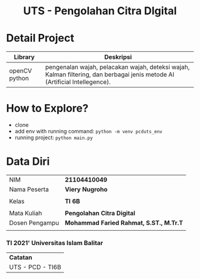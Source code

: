 <h1 align="center">
  UTS - Pengolahan Citra DIgital
</h1>

# Detail Project

| Library       | Deskripsi                                                                                                                   |
| ------------- | --------------------------------------------------------------------------------------------------------------------------- |
| openCV python | pengenalan wajah, pelacakan wajah, deteksi wajah, Kalman filtering, dan berbagai jenis metode AI (Artificial Intellegence). |

# How to Explore?

- clone
- add env with running command: `python -m venv pcduts_env`
- running project: `python main.py`

# Data Diri

|                |                                           |
| -------------- | ----------------------------------------- |
| NIM            | **21104410049**                           |
| Nama Peserta   | **Viery Nugroho**                         |
|                |                                           |
| Kelas          | **TI 6B**                                 |
|                |                                           |
| Mata Kuliah    | **Pengolahan Citra Digital**              |
| Dosen Pengampu | **Mohammad Faried Rahmat, S.ST., M.Tr.T** |
|                |                                           |

### TI 2021' Universitas Islam Balitar

|                  |
| ---------------- |
| **Catatan**      |
| UTS - PCD - TI6B |
